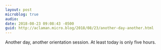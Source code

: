 ```yaml
---
layout: post
microblog: true
audio: 
date: 2018-08-23 09:08:43 -0500
guid: http://aclaman.micro.blog/2018/08/23/another-day-another.html
---
```

Another day, another orientation session. At least today is only five hours.
